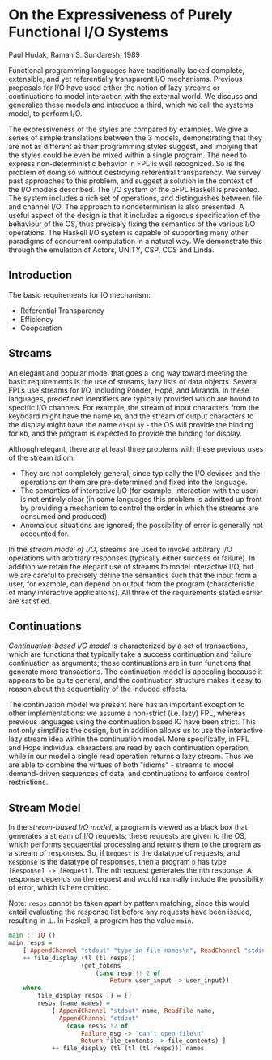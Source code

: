# On the Expressiveness of Purely Functional I/O Systems
Paul Hudak, Raman S. Sundaresh, 1989


Functional programming languages have traditionally lacked complete, extensible, and yet referentially transparent I/O mechanisms. Previous proposals for I/O have used either the notion of lazy streams or continuations to model interaction with the external world. We discuss and generalize these models and introduce a third, which we call the systems model, to perform I/O.

The expressiveness of the styles are compared by examples. We give a series
of simple translations between the 3 models, demonstrating that they are not
as different as their programming styles suggest, and implying that the styles could be even be mixed within a single program. The need to express non-deterministic behavior in FPL is well recognized. So is the problem of doing so without destroying referential transparency. We survey past approaches to this problem, and suggest a solution in the context of the I/O models described. The I/O system of the pFPL Haskell is presented. The system includes a rich set of operations, and distinguishes between file and channel I/O. The approach to nondeterminism is also presented. A useful aspect of the design is that it includes a rigorous specification of the behaviour of the OS, thus precisely fixing the semantics of the various I/O operations. The Haskell I/O system is capable of supporting many other paradigms of concurrent computation in a natural way. We demonstrate this through the emulation of Actors, UNITY, CSP, CCS and Linda.


## Introduction

The basic requirements for IO mechanism:
* Referential Transparency
* Efficiency
* Cooperation


## Streams

An elegant and popular model that goes a long way toward meeting the basic requirements is the use of streams, lazy lists of data objects. Several FPLs use streams for I/O, including Ponder, Hope, and Miranda. In these languages, predefined identifiers are typically provided which are bound to specific I/O channels. For example, the stream of input characters from the keyboard might have the name `kb`, and the stream of output characters to the display might have the name `display` - the OS will provide the binding for kb, and the program is expected to provide the binding for display.

Although elegant, there are at least three problems with these previous uses of the stream idiom:
- They are not completely general, since typically the I/O devices and the operations on them are pre-determined and fixed into the language.
- The semantics of interactive I/O (for example, interaction with the user) is not entirely clear (in some languages this problem is admitted up front by providing a mechanism to control the order in which the streams are consumed and produced)
- Anomalous situations are ignored; the possibility of error is generally not accounted for.

In the *stream model of I/O*, streams are used to invoke arbitrary I/O operations with arbitrary responses (typically either success or failure). In addition we retain the elegant use of streams to model interactive I/O, but we are careful to precisely define the semantics such that the input from a user, for example, can depend on output from the program (characteristic of many interactive applications). All three of the requirements stated earlier are satisfied.

## Continuations

*Continuation-based I/O model* is characterized by a set of transactions, which are functions that typically take a success continuation and failure continuation as arguments; these continuations are in turn functions that generate more transactions. The continuation model is appealing because it appears to be quite general, and the continuation structure makes it easy to reason about the sequentiality of the induced effects.

The continuation model we present here has an important exception to other implementations: we assume a non-strict (i.e. lazy) FPL, whereas previous languages using the continuation based IO have been strict. This not only simplifies the design, but in addition allows us to use the interactive lazy stream idea within the continuation model. More specifically, in PFL and Hope individual characters are read by each continuation operation, while in our model a single read operation returns a lazy stream. Thus we are able to combine the virtues of both "idioms" - streams to model demand-driven sequences of data, and continuations to enforce control restrictions.

## Stream Model

In the *stream-based I/O model*, a program is viewed as a black box that generates a stream of I/O requests; these requests are given to the OS, which performs sequaential processing and returns them to the program as a stream of responses. So, if `Request` is the datatype of requests, and `Response` is the datatype of responses, then a program `p` has type `[Response] -> [Request]`. The nth request generates the nth response. A response depends on the request and would normally include the possibility of error, which is here omitted.

Note: `resps` cannot be taken apart by pattern matching, since this would entail evaluating the response list before any requests have been issued, resulting in ⊥. In Haskell, a program has the value `main`.

```hs
main :: IO ()
main resps =
    [ AppendChannel "stdout" "type in file names\n", ReadChannel "stdin" ]
    ++ file_display (tl (tl resps))
                    (get_tokens
                        (case resp !! 2 of
                            Return user_input -> user_input))
    where
        file_display resps [] = []
        resps (name:names) = 
            [ AppendChannel "stdout" name, ReadFile name,
              AppendChannel "stdout"
                (case resps!!2 of
                    Failure msg -> "can't open file\n"
                    Return file_contents -> file_contents) ]
            ++ file_display (tl (tl (tl resps))) names
```
